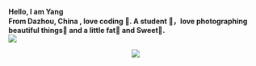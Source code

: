 **Hello, I am Yang<br />
From Dazhou, China , love coding 🐑. A student 🏫，love photographing beautiful things🌿 and a little fat🍔 and Sweet🍬.**<br />
<img
src="https://readme-typing-svg.herokuapp.com/?lines=我怀念的是无话不说;我怀念的是一起做梦&font=Roboto" />
<div align="center"> <img src="https://profile-counter.glitch.me/yangfu4139-hub/count.svg" /> </div>
